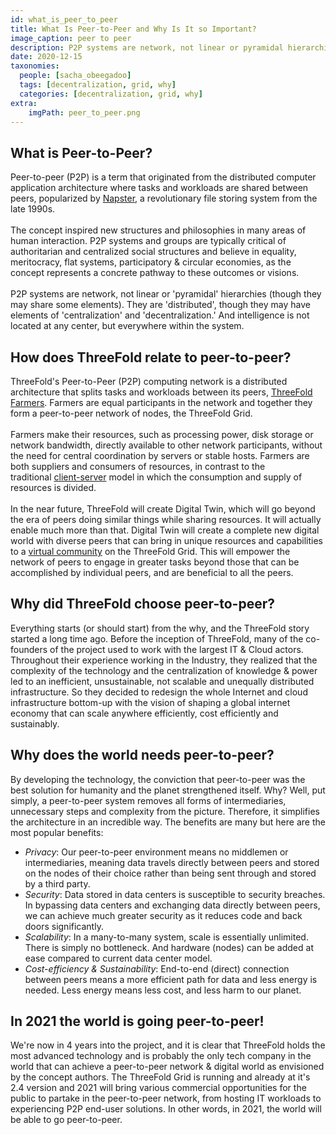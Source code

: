 ```yaml
---
id: what_is_peer_to_peer
title: What Is Peer-to-Peer and Why Is It so Important?
image_caption: peer to peer
description: P2P systems are network, not linear or pyramidal hierarchies (though they may share some elements)..
date: 2020-12-15
taxonomies:
  people: [sacha_obeegadoo]
  tags: [decentralization, grid, why]
  categories: [decentralization, grid, why]
extra:
    imgPath: peer_to_peer.png
---
```


## What is Peer-to-Peer?

Peer-to-peer (P2P) is a term that originated from the distributed computer application architecture where tasks and workloads are shared between peers, popularized by [Napster](https://en.wikipedia.org/wiki/Napster), a revolutionary file storing system from the late 1990s.
<br/>
<br/>
The concept inspired new structures and philosophies in many areas of human interaction. P2P systems and groups are typically critical of authoritarian and centralized social structures and believe in equality, meritocracy, flat systems, participatory & circular economies, as the concept represents a concrete pathway to these outcomes or visions.
<br/>
<br/>
P2P systems are network, not linear or 'pyramidal' hierarchies (though they may share some elements). They are 'distributed', though they may have elements of 'centralization' and 'decentralization.' And intelligence is not located at any center, but everywhere within the system.

## How does ThreeFold relate to peer-to-peer?

ThreeFold's Peer-to-Peer (P2P) computing network is a distributed architecture that splits tasks and workloads between its peers, [ThreeFold Farmers](https://library.threefold.me/info/tfgrid/#/what_is_farming). Farmers are equal participants in the network and together they form a peer-to-peer network of nodes, the ThreeFold Grid.
<br/>
<br/>
Farmers make their resources, such as processing power, disk storage or network bandwidth, directly available to other network participants, without the need for central coordination by servers or stable hosts. Farmers are both suppliers and consumers of resources, in contrast to the traditional [client-server](https://en.wikipedia.org/wiki/Client-server) model in which the consumption and supply of resources is divided.
<br/>
<br/>
In the near future, ThreeFold will create Digital Twin, which will go beyond the era of peers doing similar things while sharing resources. It will actually enable much more than that. Digital Twin will create a complete new digital world with diverse peers that can bring in unique resources and capabilities to a [virtual community](https://en.wikipedia.org/wiki/Virtual_community) on the ThreeFold Grid. This will empower the network of peers to engage in greater tasks beyond those that can be accomplished by individual peers, and are beneficial to all the peers.

## Why did ThreeFold choose peer-to-peer? 

Everything starts (or should start) from the why, and the ThreeFold story started a long time ago. Before the inception of ThreeFold, many of the co-founders of the project used to work with the largest IT & Cloud actors. Throughout their experience working in the Industry, they realized that the complexity of the technology and the centralization of knowledge & power led to an inefficient, unsustainable, not scalable and unequally distributed infrastructure. So they decided to redesign the whole Internet and cloud infrastructure bottom-up with the vision of shaping a global internet economy that can scale anywhere efficiently, cost efficiently and sustainably. 

## Why does the world needs peer-to-peer? 

By developing the technology, the conviction that peer-to-peer was the best solution for humanity and the planet strengthened itself. Why? Well, put simply, a peer-to-peer system removes all forms of intermediaries, unnecessary steps and complexity from the picture. Therefore, it simplifies the architecture in an incredible way. The benefits are many but here are the most popular benefits:
<br/>

- *Privacy*: Our peer-to-peer environment means no middlemen or intermediaries, meaning data travels directly between peers and stored on the nodes of their choice rather than being sent through and stored by a third party.
- *Security*: Data stored in data centers is susceptible to security breaches. In bypassing data centers and exchanging data directly between peers, we can achieve much greater security as it reduces code and back doors significantly. 
- *Scalability*: In a many-to-many system, scale is essentially unlimited. There is simply no bottleneck. And hardware (nodes) can be added at ease compared to current data center model.
- *Cost-efficiency & Sustainability*: End-to-end (direct) connection between peers means a more efficient path for data and less energy is needed. Less energy means less cost, and less harm to our planet.

## In 2021 the world is going peer-to-peer! 

We're now in 4 years into the project, and it is clear that ThreeFold holds the most advanced technology and is probably the only tech company in the world that can achieve a peer-to-peer network & digital world as envisioned by the concept authors. The ThreeFold Grid is running and already at it's 2.4 version and 2021 will bring various commercial opportunities for the public to partake in the peer-to-peer network, from hosting IT workloads to experiencing P2P end-user solutions. In other words, in 2021, the world will be able to go peer-to-peer.
